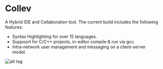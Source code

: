 Collev
======

A Hybrid IDE and Collaboration tool. The current build includes the following features:
- Syntax Highlighting for over 15 languages.
- Suppoort for C/C++ projects, in-editor compile & run via gcc.
- Intra-network user management and messaging on a client-server model.

![alt tag](https://doc-0g-48-docs.googleusercontent.com/docs/securesc/ha0ro937gcuc7l7deffksulhg5h7mbp1/cl9lu62jnr8e3bipb7scrs5er3uo4n5q/1384704000000/09613195386784720916/*/0B4-2gdN6E1cNYTBoSHI5eU95dlU?h=16653014193614665626)
